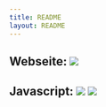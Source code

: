 ```yaml
---
title: README
layout: README
---
```


## Webseite: [![](https://travis-ci.org/feg-stuttgart/feg-stuttgart.github.io.png?branch=master)](https://travis-ci.org/feg-stuttgart/feg-stuttgart.github.io)

## Javascript: [![](https://codeclimate.com/github/feg-stuttgart/grunt.png)](https://codeclimate.com/github/feg-stuttgart/grunt) [![](https://travis-ci.org/feg-stuttgart/grunt.png?branch=master)](https://travis-ci.org/feg-stuttgart/grunt)

  <p id="server_name">
  </p>
  
<script data-cfbadgetype="c" data-cfbadgeskin="dkgray" type="text/javascript">
//<![CDATA[
try {
    window.CloudFlare || function () {
        var a = window.document,
            b = a.createElement("script"),
            a = a.getElementsByTagName("script")[0];
        window.CloudFlare = [];
        b.type = "text/javascript";
        b.async = !0;
        b.src = "//ajax.cloudflare.com/cdn-cgi/nexp/cloudflare.js";
        a.parentNode.insertBefore(b, a)
    }(), CloudFlare.push(function (a) {
        a(["cloudflare/badge"])
    })
} catch (e$$5) {
    try {
        console.error("CloudFlare badge code could not be loaded. " + e$$5.message)
    } catch (e$$6) {}
};
//]]>
if(document.domain == 'www.feg-stuttgart.tk'){
$('#server_name').html('You´re hitting the Production-Server <a href="http://beta.feg-stuttgart.tk/README/">Go to our Beta-Server</a>');
};
if(document.domain == 'beta.feg-stuttgart.tk'){
$('#server_name').html('You´re hitting our Beta-Server <a href="http://www.feg-stuttgart.tk/README/">Go to our Production-Server</a>');
};
if(document.domain != 'www.feg-stuttgart.tk' & document.domain != 'beta.feg-stuttgart.tk'){
$('#server_name').html('You´re hitting an unknown Server <a href="http://www.feg-stuttgart.tk/README/">Go to our Production-Server</a>');
}
  </script>
